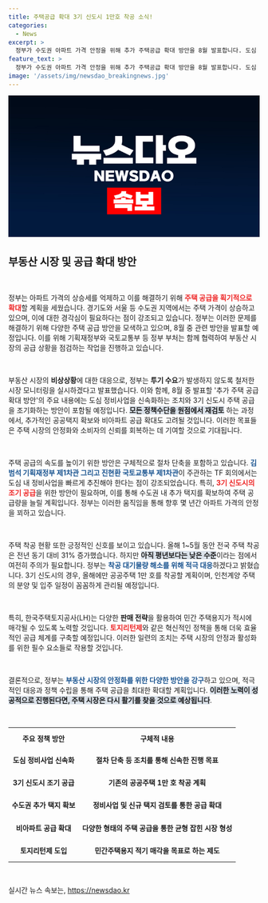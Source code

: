 ```yaml
---
title: 주택공급 확대 3기 신도시 1만호 착공 소식!
categories:
  - News
excerpt: >
  정부가 수도권 아파트 가격 안정을 위해 추가 주택공급 확대 방안을 8월 발표합니다. 도심 정비사업 신속화와 3기 신도시 조기 공급 등 획기적인 정책이 예고되어, 주택 시장의 변화가 기대됩니다!
feature_text: >
  정부가 수도권 아파트 가격 안정을 위해 추가 주택공급 확대 방안을 8월 발표합니다. 도심 정비사업 신속화와 3기 신도시 조기 공급 등 획기적인 정책이 예고되어, 주택 시장의 변화가 기대됩니다!
image: '/assets/img/newsdao_breakingnews.jpg'
---
```


<p><img src="/assets/img/newsdao_breakingnews.jpg" alt="koreaapp 속보" /></p>

<h2 data-ke-size="size26">부동산 시장 및 공급 확대 방안</h2>

<p data-ke-size="size16">&nbsp;</p>

<p>정부는 아파트 가격의 상승세를 억제하고 이를 해결하기 위해 <b><span style="color: #ee2323;">주택 공급을 획기적으로 확대</span></b>할 계획을 세웠습니다. 경기도와 서울 등 수도권 지역에서는 주택 가격이 상승하고 있으며, 이에 대한 경각심이 필요하다는 점이 강조되고 있습니다. 정부는 이러한 문제를 해결하기 위해 다양한 주택 공급 방안을 모색하고 있으며, 8월 중 관련 방안을 발표할 예정입니다. 이를 위해 기획재정부와 국토교통부 등 정부 부처는 함께 협력하여 부동산 시장의 공급 상황을 점검하는 작업을 진행하고 있습니다.   </p>

<p data-ke-size="size16">&nbsp;</p>

<p>부동산 시장의 <strong>비상상황</strong>에 대한 대응으로, 정부는 <strong>투기 수요</strong>가 발생하지 않도록 철저한 시장 모니터링을 실시하겠다고 발표했습니다. 이와 함께, 8월 중 발표할 '추가 주택 공급 확대 방안'의 주요 내용에는 도심 정비사업을 신속화하는 조치와 3기 신도시 주택 공급을 조기화하는 방안이 포함될 예정입니다. <b><span style="background-color: #21538527;">모든 정책수단을 원점에서 재검토</span></b> 하는 과정에서, 추가적인 공공택지 확보와 비아파트 공급 확대도 고려될 것입니다. 이러한 목표들은 주택 시장의 안정화와 소비자의 신뢰를 회복하는 데 기여할 것으로 기대됩니다.</p>

<p data-ke-size="size16">&nbsp;</p>

<p>주택 공급의 속도를 높이기 위한 방안은 구체적으로 절차 단축을 포함하고 있습니다. <b><span style="color: #1a5490;">김범석 기획재정부 제1차관 그리고 진현환 국토교통부 제1차관</span></b>이 주관하는 TF 회의에서는 도심 내 정비사업을 빠르게 추진해야 한다는 점이 강조되었습니다. 특히, <b><span style="color: #ee2323;">3기 신도시의 조기 공급</span></b>을 위한 방안이 필요하며, 이를 통해 수도권 내 추가 택지를 확보하여 주택 공급량을 늘릴 계획입니다. 정부는 이러한 움직임을 통해 향후 몇 년간 아파트 가격의 안정을 꾀하고 있습니다.</p>

<p data-ke-size="size16">&nbsp;</p>

<p>주택 착공 현황 또한 긍정적인 신호를 보이고 있습니다. 올해 1~5월 동안 전국 주택 착공은 전년 동기 대비 31% 증가했습니다. 하지만 <b><span style="background-color: #21538527;">아직 평년보다는 낮은 수준</span></b>이라는 점에서 여전히 주의가 필요합니다. 정부는 <b><span style="color: #1a5490;">착공 대기물량 해소를 위해 적극 대응</span></b>하겠다고 밝혔습니다. 3기 신도시의 경우, 올해에만 공공주택 1만 호를 착공할 계획이며, 인천계양 주택의 분양 및 입주 일정이 꼼꼼하게 관리될 예정입니다.</p>

<p data-ke-size="size16">&nbsp;</p>

<p>특히, 한국주택토지공사(LH)는 다양한 <strong>판매 전략</strong>을 활용하여 민간 주택용지가 적시에 매각될 수 있도록 노력할 것입니다. <b><span style="color: #ee2323;">토지리턴제</span></b>와 같은 혁신적인 정책을 통해 더욱 효율적인 공급 체계를 구축할 예정입니다. 이러한 일련의 조치는 주택 시장의 안정과 활성화를 위한 필수 요소들로 작용할 것입니다.</p>

<p data-ke-size="size16">&nbsp;</p>

<p>결론적으로, 정부는 <b><span style="color: #1a5490;">부동산 시장의 안정화를 위한 다양한 방안을 강구</span></b>하고 있으며, 적극적인 대응과 정책 수립을 통해 주택 공급을 최대한 확대할 계획입니다. <b><span style="background-color: #21538527;">이러한 노력이 성공적으로 진행된다면, 주택 시장은 다시 활기를 찾을 것으로 예상됩니다</span></b>. </p>

<p data-ke-size="size16">&nbsp;</p>

<table style="width: 100%; border-collapse: collapse;">
    <tr>
        <th style="text-align: center; height: 35px;"><b>주요 정책 방안</b></th>
        <th style="text-align: center; height: 35px;"><b>구체적 내용</b></th>
    </tr>
    <tr>
        <td style="text-align: center; height: 40px;"><b>도심 정비사업 신속화</b></td>
        <td style="text-align: center; height: 40px;"><b>절차 단축 등 조치를 통해 신속한 진행 목표</b></td>
    </tr>
    <tr>
        <td style="text-align: center; height: 40px;"><b>3기 신도시 조기 공급</b></td>
        <td style="text-align: center; height: 40px;"><b>기존의 공공주택 1만 호 착공 계획</b></td>
    </tr>
    <tr>
        <td style="text-align: center; height: 40px;"><b>수도권 추가 택지 확보</b></td>
        <td style="text-align: center; height: 40px;"><b>정비사업 및 신규 택지 검토를 통한 공급 확대</b></td>
    </tr>
    <tr>
        <td style="text-align: center; height: 40px;"><b>비아파트 공급 확대</b></td>
        <td style="text-align: center; height: 40px;"><b>다양한 형태의 주택 공급을 통한 균형 잡힌 시장 형성</b></td>
    </tr>
    <tr>
        <td style="text-align: center; height: 40px;"><b>토지리턴제 도입</b></td>
        <td style="text-align: center; height: 40px;"><b>민간주택용지 적기 매각을 목표로 하는 제도</b></td>
    </tr>
</table>

<p data-ke-size="size16">&nbsp;</p>
실시간 뉴스 속보는, <a href="https://newsdao.kr" rel="dofollow">https://newsdao.kr</a>


